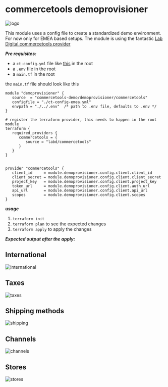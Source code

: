 # commercetools demoprovisioner

![logo](https://raw.githubusercontent.com/commercetools-demo/terraform-commercetools-demoprovisioner/master/examples/logo.jpg)

This module uses a config file to create a standardized demo environment. For now only for EMEA based setups. The module is using the fantastic [Lab Digital commercetools provider](https://registry.terraform.io/providers/labd/commercetools/latest)

***Pre requisites:***
- a ```ct-config.yml``` file like [this](https://raw.githubusercontent.com/commercetools-demo/terraform-commercetools-demoprovisioner/master/examples/EMEA/ct-config-emea.yml) in the root
- a ```.env``` file in the root
- a ```main.tf``` in the root

the ```main.tf``` file should look like this

```hcl
module "demoprovisioner" {
   source  = "commercetools-demo/demoprovisioner/commercetools"
   configfile = "./ct-config-emea.yml"
   envpath = "./../.env"  /* path to .env file, defaults to .env */
}

# register the terraform provider, this needs to happen in the root module
terraform {
   required_providers {
      commercetools = {
         source = "labd/commercetools"
      }
   }
}


provider "commercetools" {
   client_id     = module.demoprovisioner.config.client.client_id
   client_secret = module.demoprovisioner.config.client.client_secret
   project_key   = module.demoprovisioner.config.client.project_key
   token_url     = module.demoprovisioner.config.client.auth_url
   api_url       = module.demoprovisioner.config.client.api_url
   scopes        = module.demoprovisioner.config.client.scopes
}
```

***usage***
1. ```terraform init```
2. ```terraform plan``` to see the expected changes
3. ```terraform apply``` to apply the changes

***Expected output after the apply:***

## International

![international](https://raw.githubusercontent.com/commercetools-demo/terraform-commercetools-demoprovisioner/master/examples/international.jpg)


## Taxes
![taxes](https://raw.githubusercontent.com/commercetools-demo/terraform-commercetools-demoprovisioner/master/examples/taxes.jpg)
## Shipping methods
![shipping](https://raw.githubusercontent.com/commercetools-demo/terraform-commercetools-demoprovisioner/master/examples/shipping.jpg)
## Channels
![channels](https://raw.githubusercontent.com/commercetools-demo/terraform-commercetools-demoprovisioner/master/examples/channels.jpg)
## Stores
![stores](https://raw.githubusercontent.com/commercetools-demo/terraform-commercetools-demoprovisioner/master/examples/stores.jpg)
